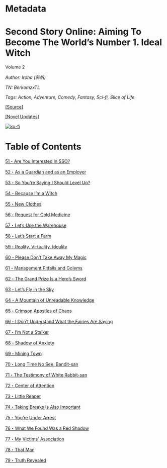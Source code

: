 # Metadata

# Second Story Online: Aiming To Become The World’s Number 1. Ideal Witch
  
Volume 2

_Author:_ _Iroha (彩帆)_

_TN: BerkomzxTL_

_Tags: Action, Adventure, Comedy, Fantasy, Sci-fi, Slice of Life_

[\[Source\]](https://ncode.syosetu.com/n6771dp/)

[\[Novel Updates\]](https://www.novelupdates.com/series/second-story-online-aiming-to-become-the-worlds-number-1-ideal-witch/)


[![ko-fi](https://ko-fi.com/img/githubbutton_sm.svg)](https://ko-fi.com/I2I117SQUE)



# Table of Contents

[51・Are You Interested in SSO?](./chapters/Section0051.md)

[52・As a Guardian and as an Employer](./chapters/Section0052.md)

[53・So You're Saying I Should Level Up?](./chapters/Section0053.md)

[54・Because I’m a Witch](./chapters/Section0054.md)

[55・New Clothes](./chapters/Section0055.md)

[56・Request for Cold Medicine](./chapters/Section0056.md)

[57・Let’s Use the Warehouse](./chapters/Section0057.md)

[58・Let’s Start a Farm](./chapters/Section0058.md)

[59・Reality, Virtuality, Ideality](./chapters/Section0059.md)

[60・Please Don’t Take Away My Magic](./chapters/Section0060.md)

[61・Management Pitfalls and Golems](./chapters/Section0061.md)

[62・The Grand Prize Is a Hero’s Sword](./chapters/Section0062.md)

[63・Let’s Fly in the Sky](./chapters/Section0063.md)

[64・A Mountain of Unreadable Knowledge](./chapters/Section0064.md)

[65・Crimson Apostles of Chaos](./chapters/Section0065.md)

[66・I Don’t Understand What the Fairies Are Saying](./chapters/Section0066.md)

[67・I’m Not a Stalker](./chapters/Section0067.md)

[68・Shadow of Anxiety](./chapters/Section0068.md)

[69・Mining Town](./chapters/Section0069.md)

[70・Long Time No See, Bandit-san](./chapters/Section0070.md)

[71・The Testimony of White Rabbit-san](./chapters/Section0071.md)

[72・Center of Attention](./chapters/Section0072.md)

[73・Little Reaper](./chapters/Section0073.md)

[74・Taking Breaks Is Also Important](./chapters/Section0074.md)

[75・You’re Under Arrest](./chapters/Section0075.md)

[76・What We Found Was a Red Shadow](./chapters/Section0076.md)

[77・My Victims’ Association](./chapters/Section0077.md)

[78・That Man](./chapters/Section0078.md)

[79・Truth Revealed](./chapters/Section0079.md)
